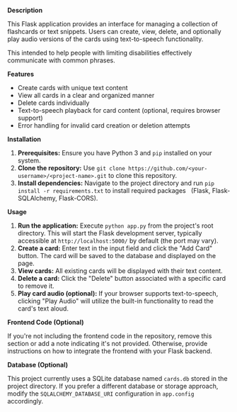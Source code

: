 **Description**

This Flask application provides an interface for managing a collection of flashcards or text snippets. Users can create, view, delete, and optionally play audio versions of the cards using text-to-speech functionality.

This intended to help people with limiting disabilities effectively communicate with common phrases. 

**Features**

* Create cards with unique text content
* View all cards in a clear and organized manner
* Delete cards individually
* Text-to-speech playback for card content (optional, requires browser support)
* Error handling for invalid card creation or deletion attempts

**Installation**

1. **Prerequisites:** Ensure you have Python 3 and `pip` installed on your system.
2. **Clone the repository:** Use `git clone https://github.com/<your-username>/<project-name>.git` to clone this repository.
3. **Install dependencies:** Navigate to the project directory and run `pip install -r requirements.txt` to install required packages   
 (Flask, Flask-SQLAlchemy, Flask-CORS).

**Usage**

1. **Run the application:** Execute `python app.py` from the project's root directory. This will start the Flask development server, typically accessible at `http://localhost:5000/` by default (the port may vary).
2. **Create a card:** Enter text in the input field and click the "Add Card" button. The card will be saved to the database and displayed on the page.
3. **View cards:** All existing cards will be displayed with their text content.
4. **Delete a card:** Click the "Delete" button associated with a specific card to remove it.
5. **Play card audio (optional):** If your browser supports text-to-speech, clicking "Play Audio" will utilize the built-in functionality to read the card's text aloud.

**Frontend Code (Optional)**

If you're not including the frontend code in the repository, remove this section or add a note indicating it's not provided. Otherwise, provide instructions on how to integrate the frontend with your Flask backend.

**Database (Optional)**

This project currently uses a SQLite database named `cards.db` stored in the project directory. If you prefer a different database or storage approach, modify the `SQLALCHEMY_DATABASE_URI` configuration in `app.config` accordingly.

